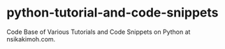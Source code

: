 # python-tutorial-and-code-snippets
Code Base of Various Tutorials and Code Snippets on Python at nsikakimoh.com.
